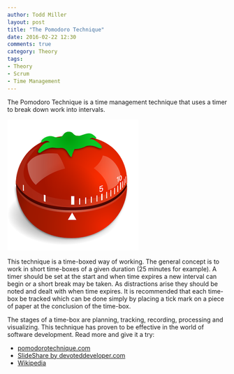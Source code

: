 ```yaml
---
author: Todd Miller
layout: post
title: "The Pomodoro Technique"
date: 2016-02-22 12:30
comments: true
category: Theory
tags:
- Theory
- Scrum
- Time Management
---
```


The Pomodoro Technique is a time management technique that uses a timer to break down work into intervals.

![image](/images/pomodoro.png)

This technique is a time-boxed way of working. The general concept is to work in short time-boxes of a given duration (25 minutes for example). A timer should be set at the start and when time expires a new interval can begin or a short break may be taken. As distractions arise they should be noted and dealt with when time expires. It is recommended that each time-box be tracked which can be done simply by placing a tick mark on a piece of paper at the conclusion of the time-box.

The stages of a time-box are planning, tracking, recording, processing and visualizing. This technique has proven to be effective in the world of software development. Read more and give it a try:

+ [pomodorotechnique.com](http://pomodorotechnique.com/)
+ [SlideShare by devoteddeveloper.com](http://www.slideshare.net/devoteddeveloper/pomodoro-technique-and-scrum)
+ [Wikipedia](https://en.wikipedia.org/wiki/Pomodoro_Technique)
